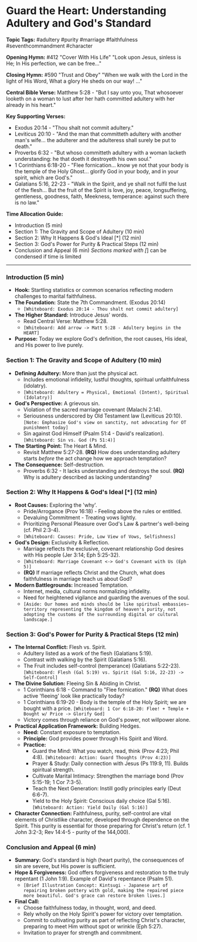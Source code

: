 # Guard the Heart: Understanding Adultery and God's Standard

**Topic Tags:** #adultery #purity #marriage #faithfulness #seventhcommandment
#character

**Opening Hymn:** #412 "Cover With His Life" "Look upon Jesus, sinless is He; In
His perfection, we can be free..."

**Closing Hymn:** #590 "Trust and Obey" "When we walk with the Lord in the light
of His Word, What a glory He sheds on our way! ..."

**Central Bible Verse:** Matthew 5:28 - "But I say unto you, That whosoever
looketh on a woman to lust after her hath committed adultery with her already in
his heart."

**Key Supporting Verses:**

- Exodus 20:14 - "Thou shalt not commit adultery."
- Leviticus 20:10 - "And the man that committeth adultery with another man's
  wife... the adulterer and the adulteress shall surely be put to death."
- Proverbs 6:32 - "But whoso committeth adultery with a woman lacketh
  understanding: he that doeth it destroyeth his own soul."
- 1 Corinthians 6:18-20 - "Flee fornication... know ye not that your body is the
  temple of the Holy Ghost... glorify God in your body, and in your spirit,
  which are God's."
- Galatians 5:16, 22-23 - "Walk in the Spirit, and ye shall not fulfil the lust
  of the flesh... But the fruit of the Spirit is love, joy, peace,
  longsuffering, gentleness, goodness, faith, Meekness, temperance: against such
  there is no law."

**Time Allocation Guide:**

- Introduction (5 min)
- Section 1: The Gravity and Scope of Adultery (10 min)
- Section 2: Why It Happens & God's Ideal [*] (12 min)
- Section 3: God's Power for Purity & Practical Steps (12 min)
- Conclusion and Appeal (6 min) _Sections marked with [_] can be condensed if
  time is limited

---

### Introduction (5 min)

- **Hook:** Startling statistics or common scenarios reflecting modern
  challenges to marital faithfulness.
- **The Foundation:** State the 7th Commandment. (Exodus 20:14)
  - `[Whiteboard: Exodus 20:14 - Thou shalt not commit adultery]`
- **The Higher Standard:** Introduce Jesus' words.
  - Read Central Verse: Matthew 5:28.
  - `[Whiteboard: Add arrow -> Matt 5:28 - Adultery begins in the HEART]`
- **Purpose:** Today we explore God's definition, the root causes, His ideal,
  and His power to live purely.

### Section 1: The Gravity and Scope of Adultery (10 min)

- **Defining Adultery:** More than just the physical act.
  - Includes emotional infidelity, lustful thoughts, spiritual unfaithfulness
    (idolatry).
  - `[Whiteboard: Adultery = Physical, Emotional (Intent), Spiritual (Idolatry)]`
- **God's Perspective:** A grievous sin.
  - Violation of the sacred marriage covenant (Malachi 2:14).
  - Seriousness underscored by Old Testament law (Leviticus 20:10).
    `[Note: Emphasize God's view on sanctity, not advocating for OT punishment today]`
  - Sin against God Himself (Psalm 51:4 - David's realization).
    `[Whiteboard: Sin vs. God (Ps 51:4)]`
- **The Starting Point:** The Heart & Mind.
  - Revisit Matthew 5:27-28. **(RQ)** How does understanding adultery starts
    _before_ the act change how we approach temptation?
- **The Consequence:** Self-destruction.
  - Proverbs 6:32 - It lacks understanding and destroys the soul. **(RQ)** Why
    is adultery described as lacking understanding?

### Section 2: Why It Happens & God's Ideal [*] (12 min)

- **Root Causes:** Exploring the 'why'.
  - Pride/Arrogance (Prov 16:18) - Feeling above the rules or entitled.
  - Devaluing Commitment - Treating vows lightly.
  - Prioritizing Personal Pleasure over God's Law & partner's well-being (cf.
    Phil 2:3-4).
  - `[Whiteboard: Causes: Pride, Low View of Vows, Selfishness]`
- **God's Design:** Exclusivity & Reflection.
  - Marriage reflects the exclusive, covenant relationship God desires with His
    people (Jer 3:14; Eph 5:25-32).
  - `[Whiteboard: Marriage Covenant <-> God's Covenant with Us (Eph 5)]`
  - **(RQ)** If marriage reflects Christ and the Church, what does faithfulness
    in marriage teach us about God?
- **Modern Battlegrounds:** Increased Temptation.
  - Internet, media, cultural norms normalizing infidelity.
  - Need for heightened vigilance and guarding the avenues of the soul.
  - `[Aside: Our homes and minds should be like spiritual embassies—territory representing the kingdom of heaven's purity, not adopting the customs of the surrounding digital or cultural landscape.]`

### Section 3: God's Power for Purity & Practical Steps (12 min)

- **The Internal Conflict:** Flesh vs. Spirit.
  - Adultery listed as a work of the flesh (Galatians 5:19).
  - Contrast with walking by the Spirit (Galatians 5:16).
  - The Fruit includes self-control (temperance) (Galatians 5:22-23).
    `[Whiteboard: Flesh (Gal 5:19) vs. Spirit (Gal 5:16, 22-23) -> Self-Control]`
- **The Divine Solution:** Fleeing Sin & Abiding in Christ.
  - 1 Corinthians 6:18 - Command to "Flee fornication." **(RQ)** What does
    active 'fleeing' look like practically today?
  - 1 Corinthians 6:19-20 - Body is the temple of the Holy Spirit; we are bought
    with a price.
    `[Whiteboard: 1 Cor 6:18-20: Flee! + Temple + Bought w/ Price -> Glorify God]`
  - Victory comes through reliance on God's power, not willpower alone.
- **Practical Application Framework:** Building Hedges.
  - **Need:** Constant exposure to temptation.
  - **Principle:** God provides power through His Spirit and Word.
  - **Practice:**
    - Guard the Mind: What you watch, read, think (Prov 4:23; Phil 4:8).
      `[Whiteboard: Action: Guard Thoughts (Prov 4:23)]`
    - Prayer & Study: Daily connection with Jesus (Ps 119:9, 11). Builds
      spiritual strength.
    - Cultivate Marital Intimacy: Strengthen the marriage bond (Prov 5:15-19; 1
      Cor 7:3-5).
    - Teach the Next Generation: Instill godly principles early (Deut 6:6-7).
    - Yield to the Holy Spirit: Conscious daily choice (Gal 5:16).
      `[Whiteboard: Action: Yield Daily (Gal 5:16)]`
- **Character Connection:** Faithfulness, purity, self-control are vital
  elements of Christlike character, developed through dependence on the Spirit.
  This purity is essential for those preparing for Christ's return (cf. 1 John
  3:2-3; Rev 14:4-5 - purity of the 144,000).

### Conclusion and Appeal (6 min)

- **Summary:** God's standard is high (heart purity), the consequences of sin
  are severe, but His power is sufficient.
- **Hope & Forgiveness:** God offers forgiveness and restoration to the truly
  repentant (1 John 1:9). Example of David's repentance (Psalm 51).
  - `[Brief Illustration Concept: Kintsugi - Japanese art of repairing broken pottery with gold, making the repaired piece more beautiful. God's grace can restore broken lives.]`
- **Final Call:**
  - Choose faithfulness today, in thought, word, and deed.
  - Rely wholly on the Holy Spirit's power for victory over temptation.
  - Commit to cultivating purity as part of reflecting Christ's character,
    preparing to meet Him without spot or wrinkle (Eph 5:27).
  - Invitation to prayer for strength and commitment.
